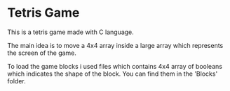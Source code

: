 # Tetris Game 

This is a tetris game made with C language.

The main idea is to move a 4x4 array inside a large array which represents the screen of the game.

To load the game blocks i used files which contains 4x4 array of booleans which indicates the shape of the block. You can find 
them in the 'Blocks' folder.
